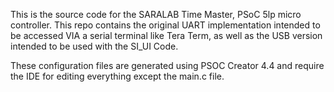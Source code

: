This is the source code for the SARALAB Time Master, PSoC 5lp micro controller. This repo contains the original UART implementation intended to be accessed VIA a serial terminal like Tera Term, as well as the USB version intended to be used with the SI_UI Code.

These configuration files are generated using PSOC Creator 4.4 and require the IDE for editing everything except the main.c file.
